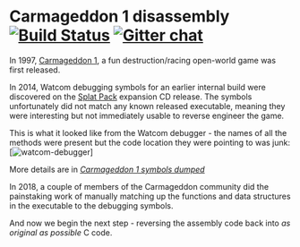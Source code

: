 # Carmageddon 1 disassembly [![Build Status](https://travis-ci.org/jeff-1amstudios/c1-disassembly.svg?branch=master)](https://travis-ci.org/jeff-1amstudios/c1-disassembly) [![Gitter chat](https://badges.gitter.im/gitterHQ/gitter.png)](https://gitter.im/carma-disassembly/)

In 1997, [Carmageddon 1](https://en.wikipedia.org/wiki/Carmageddon), a fun destruction/racing open-world game was first released.

In 2014, Watcom debugging symbols for an earlier internal build were discovered on the [Splat Pack](http://carmageddon.wikia.com/wiki/Carmageddon_Splat_Pack) expansion CD release. The symbols unfortunately did not match any known released executable, meaning they were interesting but not immediately usable to reverse engineer the game.

This is what it looked like from the Watcom debugger - the names of all the methods were present but the code location they were pointing to was junk:
[![watcom-debugger](http://1amstudios.com/img/watcom-debugger.jpg)]

More details are in [_Carmageddon 1 symbols dumped_](http://1amstudios.com/2014/12/02/carma1-symbols-dumped/)

In 2018, a couple of members of the Carmageddon community did the painstaking work of manually matching up the functions and data structures in the executable to the debugging symbols. 

And now we begin the next step - reversing the assembly code back into _as original as possible_ C code.
